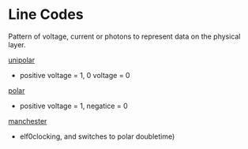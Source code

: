 # Line Codes

Pattern of voltage, current or photons to represent data on the physical layer.

[unipolar](https://en.wikipedia.org/wiki/Unipolar_encoding)
- positive voltage = 1, 0 voltage = 0

[polar](https://en.wikipedia.org/wiki/Unipolar_encoding)
- positive voltage = 1, negatice = 0

[manchester](https://en.wikipedia.org/wiki/Manchester_code) 
- elf0clocking, and switches to polar doubletime)
